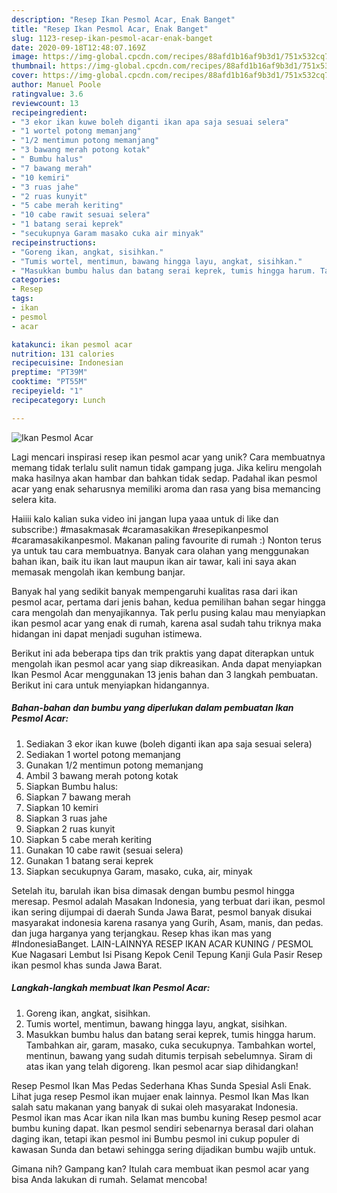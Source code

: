 ```yaml
---
description: "Resep Ikan Pesmol Acar, Enak Banget"
title: "Resep Ikan Pesmol Acar, Enak Banget"
slug: 1123-resep-ikan-pesmol-acar-enak-banget
date: 2020-09-18T12:48:07.169Z
image: https://img-global.cpcdn.com/recipes/88afd1b16af9b3d1/751x532cq70/ikan-pesmol-acar-foto-resep-utama.jpg
thumbnail: https://img-global.cpcdn.com/recipes/88afd1b16af9b3d1/751x532cq70/ikan-pesmol-acar-foto-resep-utama.jpg
cover: https://img-global.cpcdn.com/recipes/88afd1b16af9b3d1/751x532cq70/ikan-pesmol-acar-foto-resep-utama.jpg
author: Manuel Poole
ratingvalue: 3.6
reviewcount: 13
recipeingredient:
- "3 ekor ikan kuwe boleh diganti ikan apa saja sesuai selera"
- "1 wortel potong memanjang"
- "1/2 mentimun potong memanjang"
- "3 bawang merah potong kotak"
- " Bumbu halus"
- "7 bawang merah"
- "10 kemiri"
- "3 ruas jahe"
- "2 ruas kunyit"
- "5 cabe merah keriting"
- "10 cabe rawit sesuai selera"
- "1 batang serai keprek"
- "secukupnya Garam masako cuka air minyak"
recipeinstructions:
- "Goreng ikan, angkat, sisihkan."
- "Tumis wortel, mentimun, bawang hingga layu, angkat, sisihkan."
- "Masukkan bumbu halus dan batang serai keprek, tumis hingga harum. Tambahkan air, garam, masako, cuka secukupnya. Tambahkan wortel, mentinun, bawang yang sudah ditumis terpisah sebelumnya. Siram di atas ikan yang telah digoreng. Ikan pesmol acar siap dihidangkan!"
categories:
- Resep
tags:
- ikan
- pesmol
- acar

katakunci: ikan pesmol acar 
nutrition: 131 calories
recipecuisine: Indonesian
preptime: "PT39M"
cooktime: "PT55M"
recipeyield: "1"
recipecategory: Lunch

---
```



![Ikan Pesmol Acar](https://img-global.cpcdn.com/recipes/88afd1b16af9b3d1/751x532cq70/ikan-pesmol-acar-foto-resep-utama.jpg)

Lagi mencari inspirasi resep ikan pesmol acar yang unik? Cara membuatnya memang tidak terlalu sulit namun tidak gampang juga. Jika keliru mengolah maka hasilnya akan hambar dan bahkan tidak sedap. Padahal ikan pesmol acar yang enak seharusnya memiliki aroma dan rasa yang bisa memancing selera kita.

Haiiii kalo kalian suka video ini jangan lupa yaaa untuk di like dan subscribe:) #masakmasak #caramasakikan #resepikanpesmol #caramasakikanpesmol. Makanan paling favourite di rumah :) Nonton terus ya untuk tau cara membuatnya. Banyak cara olahan yang menggunakan bahan ikan, baik itu ikan laut maupun ikan air tawar, kali ini saya akan memasak mengolah ikan kembung banjar.

Banyak hal yang sedikit banyak mempengaruhi kualitas rasa dari ikan pesmol acar, pertama dari jenis bahan, kedua pemilihan bahan segar hingga cara mengolah dan menyajikannya. Tak perlu pusing kalau mau menyiapkan ikan pesmol acar yang enak di rumah, karena asal sudah tahu triknya maka hidangan ini dapat menjadi suguhan istimewa.


Berikut ini ada beberapa tips dan trik praktis yang dapat diterapkan untuk mengolah ikan pesmol acar yang siap dikreasikan. Anda dapat menyiapkan Ikan Pesmol Acar menggunakan 13 jenis bahan dan 3 langkah pembuatan. Berikut ini cara untuk menyiapkan hidangannya.

<!--inarticleads1-->

##### Bahan-bahan dan bumbu yang diperlukan dalam pembuatan Ikan Pesmol Acar:

1. Sediakan 3 ekor ikan kuwe (boleh diganti ikan apa saja sesuai selera)
1. Sediakan 1 wortel potong memanjang
1. Gunakan 1/2 mentimun potong memanjang
1. Ambil 3 bawang merah potong kotak
1. Siapkan  Bumbu halus:
1. Siapkan 7 bawang merah
1. Siapkan 10 kemiri
1. Siapkan 3 ruas jahe
1. Siapkan 2 ruas kunyit
1. Siapkan 5 cabe merah keriting
1. Gunakan 10 cabe rawit (sesuai selera)
1. Gunakan 1 batang serai keprek
1. Siapkan secukupnya Garam, masako, cuka, air, minyak


Setelah itu, barulah ikan bisa dimasak dengan bumbu pesmol hingga meresap. Pesmol adalah Masakan Indonesia, yang terbuat dari ikan, pesmol ikan sering dijumpai di daerah Sunda Jawa Barat, pesmol banyak disukai masyarakat indonesia karena rasanya yang Gurih, Asam, manis, dan pedas. dan juga harganya yang terjangkau. Resep khas ikan mas yang #IndonesiaBanget. LAIN-LAINNYA RESEP IKAN ACAR KUNING / PESMOL Kue Nagasari Lembut Isi Pisang Kepok Cenil Tepung Kanji Gula Pasir Resep ikan pesmol khas sunda Jawa Barat. 

<!--inarticleads2-->

##### Langkah-langkah membuat Ikan Pesmol Acar:

1. Goreng ikan, angkat, sisihkan.
1. Tumis wortel, mentimun, bawang hingga layu, angkat, sisihkan.
1. Masukkan bumbu halus dan batang serai keprek, tumis hingga harum. Tambahkan air, garam, masako, cuka secukupnya. Tambahkan wortel, mentinun, bawang yang sudah ditumis terpisah sebelumnya. Siram di atas ikan yang telah digoreng. Ikan pesmol acar siap dihidangkan!


Resep Pesmol Ikan Mas Pedas Sederhana Khas Sunda Spesial Asli Enak. Lihat juga resep Pesmol ikan mujaer enak lainnya. Pesmol Ikan Mas Ikan salah satu makanan yang banyak di sukai oleh masyarakat Indonesia. Pesmol ikan mas Acar ikan nila Ikan mas bumbu kuning Resep pesmol acar bumbu kuning dapat. Ikan pesmol sendiri sebenarnya berasal dari olahan daging ikan, tetapi ikan pesmol ini Bumbu pesmol ini cukup populer di kawasan Sunda dan betawi sehingga sering dijadikan bumbu wajib untuk. 

Gimana nih? Gampang kan? Itulah cara membuat ikan pesmol acar yang bisa Anda lakukan di rumah. Selamat mencoba!
